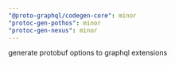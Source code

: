 ```yaml
---
"@proto-graphql/codegen-core": minor
"protoc-gen-pothos": minor
"protoc-gen-nexus": minor
---
```


generate protobuf options to graphql extensions
